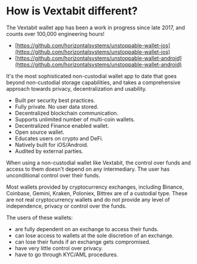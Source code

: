 # How is Vextabit different?

The Vextabit wallet app has been a work in progress since late 2017, and counts over 100,000 engineering hours!

- [https://github.com/horizontalsystems/unstoppable-wallet-ios](https://github.com/horizontalsystems/unstoppable-wallet-ios)
- [https://github.com/horizontalsystems/unstoppable-wallet-android](https://github.com/horizontalsystems/unstoppable-wallet-android)

It's the most sophisticated non-custodial wallet app to date that goes beyond non-custodial storage capabilities, and takes a comprehensive approach towards privacy, decentralization and usability.

- Built per security best practices.
- Fully private. No user data stored.
- Decentralized blockchain communication.
- Supports unlimited number of multi-coin wallets.
- Decentralized Finance enabled wallet.
- Open source wallet.
- Educates users on crypto and DeFi.
- Natively built for iOS/Android.
- Audited by external parties.

When using a non-custodial wallet like Vextabit, the control over funds and access to them doesn't depend on any intermediary. The user has unconditional control over their funds.

Most wallets provided by cryptocurrency exchanges, including Binance, Coinbase, Gemini, Kraken, Poloniex, Bittrex are of a custodial type. These are not real cryptocurrency wallets and do not provide any level of independence, privacy or control over the funds.

The users of these wallets:

- are fully dependent on an exchange to access their funds.
- can lose access to wallets at the sole discretion of an exchange.
- can lose their funds if an exchange gets compromised.
- have very little control over privacy.
- have to go through KYC/AML procedures.